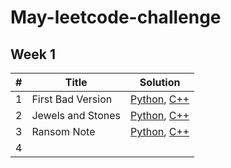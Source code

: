 # May-leetcode-challenge

## Week 1

| # | Title | Solution
--- | --- | ---
1 | First Bad Version | [Python](https://github.com/dheemanthrk/May-leetcode-challenge/blob/master/Week1/First_Bad_Version.py),  [C++](https://github.com/dheemanthrk/May-leetcode-challenge/blob/master/Week1/First_bad_version.cpp)
2 | Jewels and Stones | [Python](https://github.com/dheemanthrk/May-leetcode-challenge/blob/master/Week1/Jewels_And_Stones.py), [C++](https://github.com/dheemanthrk/May-leetcode-challenge/blob/master/Week1/Jewels_and_stones.cpp)
3 | Ransom Note | [Python](https://github.com/dheemanthrk/May-leetcode-challenge/blob/master/Week1/Ransom_Note.py), [C++](https://github.com/dheemanthrk/May-leetcode-challenge/blob/master/Week1/Ransom_note.cpp)
4 | | 
